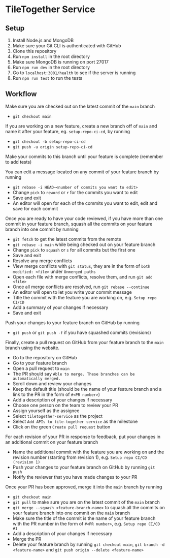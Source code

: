 # TileTogether Service

## Setup
1. Install Node.js and MongoDB
2. Make sure your Git CLI is authenticated with GitHub
3. Clone this repository
4. Run `npm install` in the root directory
5. Make sure MongoDB is running on port 27017
6. Run `npm run dev` in the root directory
7. Go to `localhost:3001/health` to see if the server is running
8. Run `npm run test` to run the tests

## Workflow

Make sure you are checked out on the latest commit of the `main` branch
* `git checkout main`

If you are working on a new feature, create a new branch off of `main` and name it after your feature, eg. `setup-repo-ci-cd`, by running
* `git checkout -b setup-repo-ci-cd`
* `git push -u origin setup-repo-ci-cd`

Make your commits to this branch until your feature is complete (remember to add tests)

You can edit a message located on any commit of your feature branch by running
* `git rebase -i HEAD~<number of commits you want to edit>`
* Change `pick` to `reword` or `r` for the commits you want to edit
* Save and exit
* An editor will open for each of the commits you want to edit, edit and save for each commit

Once you are ready to have your code reviewed, if you have more than one commit in your feature branch, squash all the commits on your feature branch into one commit by running
* `git fetch` to get the latest commits from the remote
* `git rebase -i main` while being checked out on your feature branch
* Change `pick` to `squash` or `s` for all commits but the first one
* Save and exit
* Resolve any merge conflicts
* View merge conflicts with `git status`, they are in the form of `both modified: <file>` under `Unmerged paths`
* Open each file with merge conflicts, resolve them, and run `git add <file>`
* Once all merge conflicts are resolved, run `git rebase --continue`
* An editor will open to let you write your commit message
* Title the commit with the feature you are working on, e.g. `Setup repo CI/CD`
* Add a summary of your changes if necessary
* Save and exit

Push your changes to your feature branch on GitHub by running
* `git push` or `git push -f` if you have squashed commits (revisions)

Finally, create a pull request on GitHub from your feature branch to the `main` branch using the website.
* Go to the repository on GitHub
* Go to your feature branch
* Open a pull request to `main`
* The PR should say `Able to merge. These branches can be automatically merged.`
* Scroll down and review your changes
* Keep the default title (should be the name of your feature branch and a link to the PR in the form of `#<PR number>`)
* Add a description of your changes if necessary
* Choose one person on the team to review your PR
* Assign yourself as the assignee
* Select `tiletogether-service`  as the project
* Select `Add APIs to tile-together service` as the milestone
* Click on the green `Create pull request` button

For each revision of your PR in response to feedback, put your changes in an additional commit on your feature branch
* Name the additional commit with the feature you are working on and the revision number (starting from revision 1), e.g. `Setup repo CI/CD (revision 1)`
* Push your changes to your feature branch on GitHub by running `git push`
* Notify the reviewer that you have made changes to your PR

Once your PR has been approved, merge it into the `main` branch by running
* `git checkout main`
* `git pull` to make sure you are on the latest commit of the `main` branch
* `git merge --squash <feature-branch-name>` to squash all the commits on your feature branch into one commit on the `main` branch
* Make sure the title of the commit is the name of your feature branch with the PR number in the form of `#<PR number>`, e.g. `Setup repo CI/CD #1`
* Add a description of your changes if necessary
* Merge the PR
* Delete your feature branch by running `git checkout main`, `git branch -d <feature-name>` and `git push origin --delete <feature-name>`
